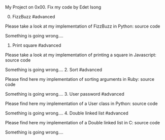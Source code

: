 My Project on 0x00. Fix my code by Edet Isong

0. FizzBuzz
#advanced

Please take a look at my implementation of FizzBuzz in Python: source code

Something is going wrong….
1. Print square
#advanced

Please take a look at my implementation of printing a square in Javascript: source code

Something is going wrong….
2. Sort
#advanced

Please find here my implementation of sorting arguments in Ruby: source code

Something is going wrong….
3. User password
#advanced

Please find here my implementation of a User class in Python: source code

Something is going wrong….
4. Double linked list
#advanced

Please find here my implementation of a Double linked list in C: source code

Something is going wrong….
